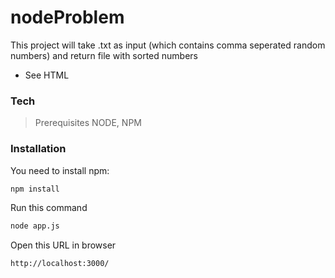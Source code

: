 # nodeProblem

This project will take .txt as input (which contains comma seperated random numbers) and return file with sorted numbers
  - See HTML

### Tech
> Prerequisites NODE, NPM

### Installation

You need to install npm:
```sh
npm install
```

Run this command
```sh
node app.js
```

Open this URL in browser
```sh
http://localhost:3000/
```